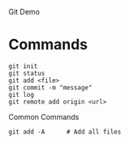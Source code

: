 Git Demo

# Commands

```
git init
git status
git add <file>
git commit -m "message"
git log
git remote add origin <url>
```

Common Commands
```
git add -A      # Add all files
```